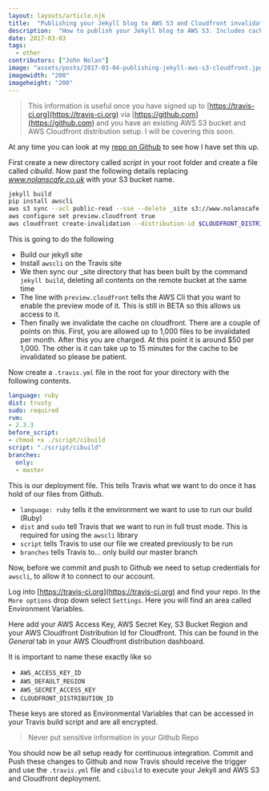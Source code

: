 ```yaml
---
layout: layouts/article.njk
title:  "Publishing your Jekyll blog to AWS S3 and Cloudfront invalidation using Travis CI"
description:  "How to publish your Jekyll blog to AWS S3. Includes caching with Cloudfront and how to invalidate the cache using Travis CI"
date: 2017-03-03
tags: 
  - other
contributors: ["John Nolan"]
image: "assets/posts/2017-03-04-publishing-jekyll-aws-s3-cloudfront.jpg"
imagewidth: "200"
imageheight: "200"
---
```


> This information is useful once you have signed up to
> [https://travis-ci.org](https://travis-ci.org) via
> [https://github.com](https://github.com) and you have an existing
> AWS S3 bucket and AWS Cloudfront distribution setup. I will be covering
> this soon.

At any time you can look at my [repo on Github](https://github.com/johnnolan/blog) to see how I have set this
up.

First create a new directory called _script_ in your root folder and
create a file called _cibuild_. Now past the following details
replacing _www.nolanscafe.co.uk_ with your S3 bucket name.

``` bash
jekyll build
pip install awscli
aws s3 sync --acl public-read --sse --delete _site s3://www.nolanscafe.co.uk
aws configure set preview.cloudfront true
aws cloudfront create-invalidation --distribution-id $CLOUDFRONT_DISTRIBUTION_ID --paths '/*'
```

This is going to do the following

- Build our jekyll site
- Install `awscli` on the Travis site
- We then sync our \_site directory that has been built by the command
  `jekyll build`, deleting all contents on the remote
  bucket at the same time
- The line with `preview.cloudfront` tells the AWS Cli that you want
  to enable the preview mode of it. This is still in BETA so this allows
  us access to it.
- Then finally we invalidate the cache on cloudfront. There are a couple
  of points on this. First, you are allowed up to 1,000 files to be
  invalidated per month. After this you are charged. At this point it is
  around $50 per 1,000. The other is it can take up to 15 minutes for the
  cache to be invalidated so please be patient.

Now create a `.travis.yml` file in the root for your directory with the
following contents.

``` yaml
language: ruby
dist: trusty
sudo: required
rvm:
- 2.3.3
before_script:
- chmod +x ./script/cibuild
script: "./script/cibuild"
branches:
  only:
  - master
```

This is our deployment file. This tells Travis what we want to do once
it has hold of our files from Github.

- `language: ruby` tells it the environment we want to use to run our
  build (Ruby)
- `dist` and `sudo` tell Travis that we want to run in full
  trust mode. This is required for using the `awscli` library
- `script` tells Travis to use our file we created previously to be
  run
- `branches` tells Travis to... only build our master
  branch

Now, before we commit and push to Github we need to setup credentials for
`awscli`, to allow it to connect to our account.

Log into [https://travis-ci.org](https://travis-ci.org) and find your
repo. In the `More options` drop down select
`Settings`. Here you will find an area called Environment Variables.

Here add your AWS Access Key, AWS Secret Key, S3 Bucket Region
and your AWS Cloudfront Distribution Id for Cloudfront. This can be
found in the _General_ tab in your AWS Cloudfront distribution
dashboard.

It is important to name these exactly like so

- `AWS_ACCESS_KEY_ID`
- `AWS_DEFAULT_REGION`
- `AWS_SECRET_ACCESS_KEY`
- `CLOUDFRONT_DISTRIBUTION_ID`

These keys are stored as Environmental Variables that can be accessed in
your Travis build script and are all encrypted.

> Never put sensitive information in your Github Repo

You should now be all setup ready for continuous integration. Commit and
Push these changes to Github and now Travis should receive the trigger
and use the `.travis.yml` file and `cibuild` to execute your
Jekyll and AWS S3 and Cloudfront deployment.
